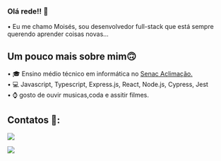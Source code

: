 ### Olá rede!! 👋
• Eu me chamo Moisés, sou desenvolvedor full-stack que está sempre querendo aprender coisas novas...

## Um pouco mais sobre mim🙃

• 🎓 Ensino médio técnico em informática no <a href="https://www.sp.senac.br/senac-aclimacao"> Senac Aclimação.</a>
 <br>
• 💻 Javascript, Typescript, Express.js, React, Node.js, Cypress, Jest <br>
• ⌚ gosto de ouvir musicas,coda e assitir filmes.


## Contatos	💬:

<div>
<a href = "moihgm67@gmail.com"><img loading="lazy" src="https://img.shields.io/badge/Gmail-D14836?style=for-the-badge&logo=gmail&logoColor=white" target="_blank"></a>
 
<a href="https://www.linkedin.com/in/mois%C3%A9shenrique/" target="_blank"><img loading="lazy" src="https://img.shields.io/badge/-LinkedIn-%230077B5?style=for-the-badge&logo=linkedin&logoColor=white" target="_blank" ></a>  



</div>






